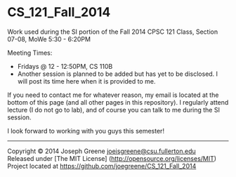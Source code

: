 CS_121_Fall_2014
================

Work used during the SI portion of the Fall 2014 CPSC 121 Class, Section 07-08, MoWe 5:30 - 6:20PM

Meeting Times: 
- Fridays @ 12 - 12:50PM, CS 110B
- Another session is planned to be added but has yet to be disclosed. I will post its time here
when it is provided to me.

If you need to contact me for whatever reason, my email is located at the bottom of this page
(and all other pages in this repository). I regularly attend lecture (I do not go to lab), and of course you 
can talk to me during the SI session.

I look forward to working with you guys this semester!

-------------------------------------------------------------------------------

Copyright &copy; 2014 Joseph Greene <joeisgreene@csu.fullerton.edu>  
Released under [The MIT License] (http://opensource.org/licenses/MIT)  
Project located at <https://github.com/joegreene/CS_121_Fall_2014>